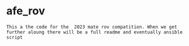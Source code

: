 # afe_rov
```This a the code for the  2023 mate rov compatition. When we get further aloung there will be a full readme and eventually ansible script```
